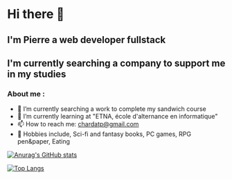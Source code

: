 # Hi there 👋
## I'm Pierre a web developer fullstack
## I'm currently searching a company to support me in my studies

### About me :
- 🔭 I’m currently searching a work to complete my sandwich course
- 🌱 I’m currently learning at "ETNA, école d'alternance en informatique"
- 📫 How to reach me: chardatp@gmail.com
- :hear_no_evil: Hobbies include, Sci-fi and fantasy books, PC games, RPG pen&paper, Eating


[![Anurag's GitHub stats](https://github-readme-stats.vercel.app/api?username=P-CHARDAT&count_private=true&hide=stars,issues,contribs&show_icons=true&theme=gotham&custom_title=My_Stats)](https://github.com/anuraghazra/github-readme-stats)


[![Top Langs](https://github-readme-stats.vercel.app/api/top-langs/?username=P-CHARDAT&langs_count=8&layout=compact&theme=gotham)](https://github.com/anuraghazra/github-readme-stats)
